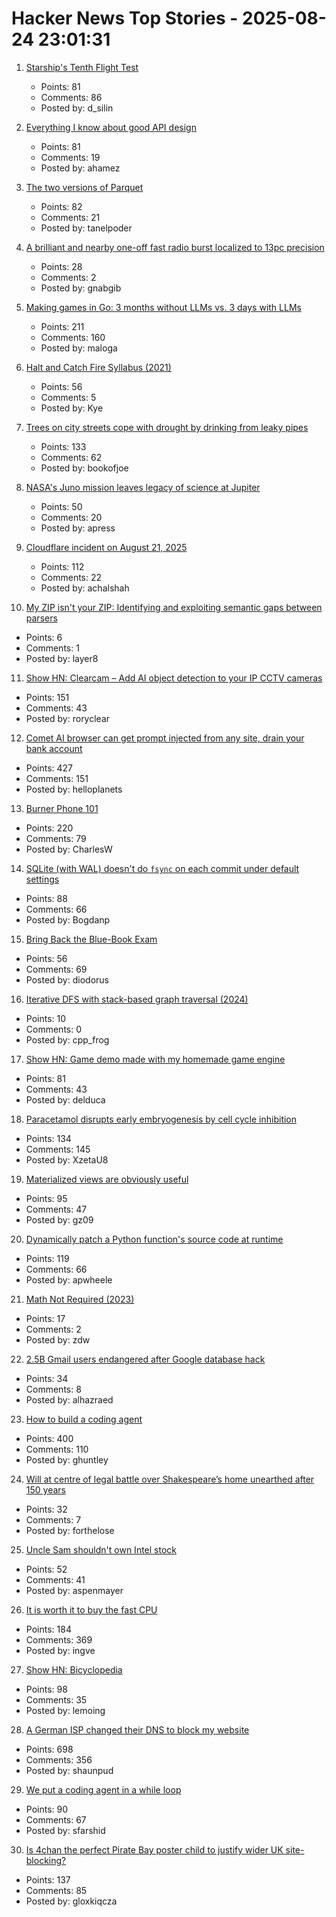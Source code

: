 # Hacker News Top Stories - 2025-08-24 23:01:31

1. [Starship's Tenth Flight Test](https://www.spacex.com/launches/starship-flight-10)
   - Points: 81
   - Comments: 86
   - Posted by: d_silin

2. [Everything I know about good API design](https://www.seangoedecke.com/good-api-design/)
   - Points: 81
   - Comments: 19
   - Posted by: ahamez

3. [The two versions of Parquet](https://www.jeronimo.dev/the-two-versions-of-parquet/)
   - Points: 82
   - Comments: 21
   - Posted by: tanelpoder

4. [A brilliant and nearby one-off fast radio burst localized to 13pc precision](https://iopscience.iop.org/article/10.3847/2041-8213/adf62f)
   - Points: 28
   - Comments: 2
   - Posted by: gnabgib

5. [Making games in Go: 3 months without LLMs vs. 3 days with LLMs](https://marianogappa.github.io/software/2025/08/24/i-made-two-card-games-in-go/)
   - Points: 211
   - Comments: 160
   - Posted by: maloga

6. [Halt and Catch Fire Syllabus (2021)](https://bits.ashleyblewer.com/halt-and-catch-fire-syllabus/)
   - Points: 56
   - Comments: 5
   - Posted by: Kye

7. [Trees on city streets cope with drought by drinking from leaky pipes](https://www.newscientist.com/article/2487804-trees-on-city-streets-cope-with-drought-by-drinking-from-leaky-pipes/)
   - Points: 133
   - Comments: 62
   - Posted by: bookofjoe

8. [NASA's Juno mission leaves legacy of science at Jupiter](https://www.scientificamerican.com/article/how-nasas-juno-probe-changed-everything-we-know-about-jupiter/)
   - Points: 50
   - Comments: 20
   - Posted by: apress

9. [Cloudflare incident on August 21, 2025](https://blog.cloudflare.com/cloudflare-incident-on-august-21-2025/)
   - Points: 112
   - Comments: 22
   - Posted by: achalshah

10. [My ZIP isn't your ZIP: Identifying and exploiting semantic gaps between parsers](https://www.usenix.org/conference/usenixsecurity25/presentation/you)
   - Points: 6
   - Comments: 1
   - Posted by: layer8

11. [Show HN: Clearcam – Add AI object detection to your IP CCTV cameras](https://github.com/roryclear/clearcam)
   - Points: 151
   - Comments: 43
   - Posted by: roryclear

12. [Comet AI browser can get prompt injected from any site, drain your bank account](https://twitter.com/zack_overflow/status/1959308058200551721)
   - Points: 427
   - Comments: 151
   - Posted by: helloplanets

13. [Burner Phone 101](https://rebeccawilliams.info/burner-phone-101/)
   - Points: 220
   - Comments: 79
   - Posted by: CharlesW

14. [SQLite (with WAL) doesn't do `fsync` on each commit under default settings](https://avi.im/blag/2025/sqlite-fsync/)
   - Points: 88
   - Comments: 66
   - Posted by: Bogdanp

15. [Bring Back the Blue-Book Exam](https://www.chronicle.com/article/bring-back-the-blue-book-exam)
   - Points: 56
   - Comments: 69
   - Posted by: diodorus

16. [Iterative DFS with stack-based graph traversal (2024)](https://dwf.dev/blog/2024/09/23/2024/dfs-iterative-stack-based)
   - Points: 10
   - Comments: 0
   - Posted by: cpp_frog

17. [Show HN: Game demo made with my homemade game engine](https://reprobate.site/)
   - Points: 81
   - Comments: 43
   - Posted by: delduca

18. [Paracetamol disrupts early embryogenesis by cell cycle inhibition](https://academic.oup.com/humrep/advance-article/doi/10.1093/humrep/deaf116/8234396)
   - Points: 134
   - Comments: 145
   - Posted by: XzetaU8

19. [Materialized views are obviously useful](https://sophiebits.com/2025/08/22/materialized-views-are-obviously-useful)
   - Points: 95
   - Comments: 47
   - Posted by: gz09

20. [Dynamically patch a Python function's source code at runtime](https://ericmjl.github.io/blog/2025/8/23/wicked-python-trickery-dynamically-patch-a-python-functions-source-code-at-runtime/)
   - Points: 119
   - Comments: 66
   - Posted by: apwheele

21. [Math Not Required (2023)](https://programmersstone.blog/posts/math-not-required/)
   - Points: 17
   - Comments: 2
   - Posted by: zdw

22. [2.5B Gmail users endangered after Google database hack](https://www.pcworld.com/article/2880822/2-5-billion-gmail-users-endangered-after-google-database-hack.html)
   - Points: 34
   - Comments: 8
   - Posted by: alhazraed

23. [How to build a coding agent](https://ghuntley.com/agent/)
   - Points: 400
   - Comments: 110
   - Posted by: ghuntley

24. [Will at centre of legal battle over Shakespeare’s home unearthed after 150 years](https://www.theguardian.com/culture/2025/aug/21/will-at-centre-of-legal-battle-over-shakespeares-home-unearthed-after-150-years)
   - Points: 32
   - Comments: 7
   - Posted by: forthelose

25. [Uncle Sam shouldn't own Intel stock](https://www.wsj.com/opinion/uncle-sam-shouldnt-own-intel-stock-ccd6986d)
   - Points: 52
   - Comments: 41
   - Posted by: aspenmayer

26. [It is worth it to buy the fast CPU](https://blog.howardjohn.info/posts/buy-a-cpu/)
   - Points: 184
   - Comments: 369
   - Posted by: ingve

27. [Show HN: Bicyclopedia](https://bicyclopedia.lemoing.ca/)
   - Points: 98
   - Comments: 35
   - Posted by: lemoing

28. [A German ISP changed their DNS to block my website](https://lina.sh/blog/telefonica-sabotages-me)
   - Points: 698
   - Comments: 356
   - Posted by: shaunpud

29. [We put a coding agent in a while loop](https://github.com/repomirrorhq/repomirror/blob/main/repomirror.md)
   - Points: 90
   - Comments: 67
   - Posted by: sfarshid

30. [Is 4chan the perfect Pirate Bay poster child to justify wider UK site-blocking?](https://torrentfreak.com/uk-govt-finds-ideal-pirate-bay-poster-boy-to-sell-blocking-of-non-pirate-sites-250824/)
   - Points: 137
   - Comments: 85
   - Posted by: gloxkiqcza

